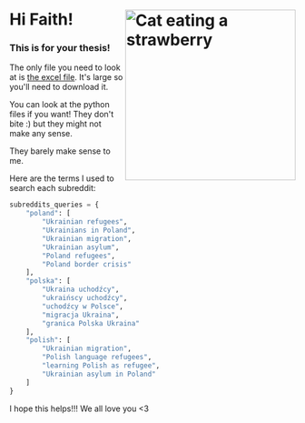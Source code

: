 # Hi Faith! <img src="assets/Cat Strawberry GIF.gif" alt="Cat eating a strawberry" align="right" width="300" height="auto">

### This is for your thesis!

The only file you need to look at is [the excel file](ukrainian_migration_to_poland_data.xlsx). It's large so you'll need to download it.

You can look at the python files if you want! They don't bite :) but they might not make any sense.

They barely make sense to me.

Here are the terms I used to search each subreddit:

```python
subreddits_queries = {
    "poland": [
        "Ukrainian refugees", 
        "Ukrainians in Poland", 
        "Ukrainian migration", 
        "Ukrainian asylum", 
        "Poland refugees", 
        "Poland border crisis"
    ],
    "polska": [
        "Ukraina uchodźcy", 
        "ukraińscy uchodźcy", 
        "uchodźcy w Polsce", 
        "migracja Ukraina", 
        "granica Polska Ukraina"
    ],
    "polish": [
        "Ukrainian migration", 
        "Polish language refugees", 
        "learning Polish as refugee", 
        "Ukrainian asylum in Poland"
    ]
}
```
I hope this helps!!! We all love you <3
